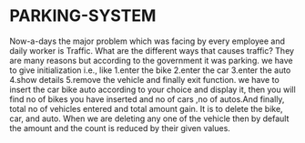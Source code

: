 # PARKING-SYSTEM
Now-a-days the major problem which was facing by every employee and daily worker is Traffic. What are the different ways that causes traffic? They are many reasons but according to the government it was parking. we have to give initialization i.e., like 1.enter the bike 2.enter the car 3.enter the auto  4.show details 5.remove the vehicle and finally exit function. we have to insert the car bike auto according to your choice and display it, then you will find no of bikes you have inserted and no of cars ,no of autos.And finally, total no of vehicles entered and total amount gain. It is to delete the bike, car, and auto. When we are deleting any one of the vehicle then by default the amount and the count is reduced by their given values.
